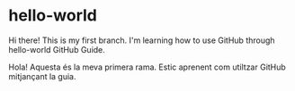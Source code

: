 # hello-world
Hi there!
This is my first branch. I'm learning how to use GitHub through hello-world GitHub Guide.

Hola!
Aquesta és la meva primera rama. Estic aprenent com utiltzar GitHub mitjançant la guia.
